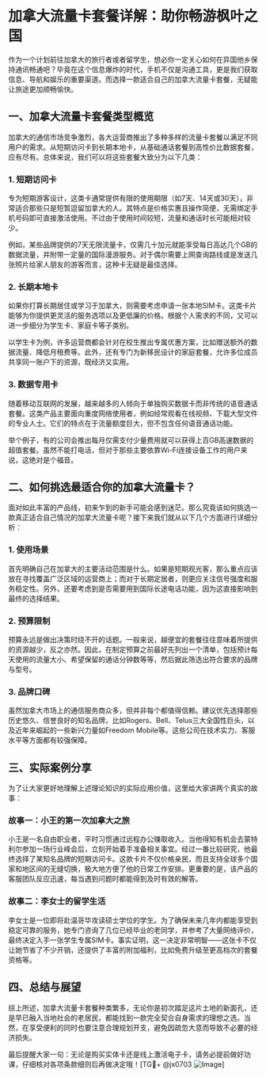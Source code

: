 # 加拿大流量卡套餐详解：助你畅游枫叶之国

作为一个计划前往加拿大的旅行者或者留学生，想必你一定关心如何在异国他乡保持通讯畅通吧？毕竟在这个信息爆炸的时代，手机不仅是沟通工具，更是我们获取信息、导航和娱乐的重要渠道。而选择一款适合自己的加拿大流量卡套餐，无疑能让旅途更加顺畅愉快。

## 一、加拿大流量卡套餐类型概览

加拿大的通信市场竞争激烈，各大运营商推出了多种多样的流量卡套餐以满足不同用户的需求。从短期访问卡到长期本地卡，从基础通话套餐到高性价比数据套餐，应有尽有。总体来说，我们可以将这些套餐大致分为以下几类：

### 1. 短期访问卡
专为短期游客设计，这类卡通常提供有限的使用期限（如7天、14天或30天），非常适合那些只是短暂逗留加拿大的人。其特点是价格实惠且操作简便，无需绑定手机号码即可直接激活使用。不过由于使用时间较短，流量和通话时长可能相对较少。

例如，某些品牌提供的7天无限流量卡，仅需几十加元就能享受每日高达几个GB的数据流量，并附带一定量的国际漫游服务。对于偶尔需要上网查询路线或是发送几张照片给家人朋友的游客而言，这种卡无疑是最佳选择。

### 2. 长期本地卡
如果你打算长期居住或学习于加拿大，则需要考虑申请一张本地SIM卡。这类卡片能够为你提供更灵活的服务选项以及更低廉的价格。根据个人需求的不同，又可以进一步细分为学生卡、家庭卡等子类别。

以学生卡为例，许多运营商都会针对在校生推出专属优惠方案，比如赠送额外的数据流量、降低月租费等。此外，还有专门为新移民设计的家庭套餐，允许多位成员共享同一账户下的资源，既经济又实用。

### 3. 数据专用卡
随着移动互联网的发展，越来越多的人倾向于单独购买数据卡而非传统的语音通话套餐。这类产品主要面向重度网络使用者，例如经常观看在线视频、下载大型文件的专业人士。它们的特点在于流量额度巨大，但不包含任何语音通话功能。

举个例子，有的公司会推出每月仅需支付少量费用就可以获得上百GB高速数据的超值套餐。虽然不能打电话，但对于那些主要依靠Wi-Fi连接设备工作的用户来说，这绝对是个福音。

## 二、如何挑选最适合你的加拿大流量卡？

面对如此丰富的产品线，初来乍到的新手可能会感到迷茫。那么究竟该如何挑选一款真正适合自己情况的加拿大流量卡呢？接下来我们就从以下几个方面进行详细分析：

### 1. 使用场景
首先明确自己在加拿大的主要活动范围是什么。如果是短期观光客，那么重点应该放在寻找覆盖广泛区域的运营商上；而对于长期定居者，则更应关注信号强度和服务稳定性。另外，还要考虑到是否需要用到国际长途电话功能，因为这直接影响到最终的选择结果。

### 2. 预算限制
预算永远是做出决策时绕不开的话题。一般来说，越便宜的套餐往往意味着所提供的资源越少，反之亦然。因此，在制定预算之前最好先列出一个清单，包括预计每天使用的流量大小、希望保留的通话分钟数等等，然后据此筛选出符合要求的品牌与型号。

### 3. 品牌口碑
虽然加拿大市场上的通信服务商众多，但并非每个都值得信赖。建议优先选择那些历史悠久、信誉良好的知名品牌，比如Rogers、Bell、Telus三大全国性巨头，以及近年来崛起的一些新兴力量如Freedom Mobile等。这些公司在技术实力、客服水平等方面都有较强保障。

## 三、实际案例分享

为了让大家更好地理解上述理论知识的实际应用价值，这里给大家讲两个真实的故事：

### 故事一：小王的第一次加拿大之旅
小王是一名自由职业者，平时习惯通过远程办公赚取收入。当他得知有机会去蒙特利尔参加一场行业峰会后，立刻开始着手准备相关事宜。经过一番比较研究，他最终选择了某知名品牌的短期访问卡。这款卡片不仅价格亲民，而且支持全球多个国家和地区间的无缝切换，极大地方便了他的日常工作安排。更重要的是，该产品的客服团队反应迅速，每当遇到问题时都能得到及时有效的解答。

### 故事二：李女士的留学生活
李女士是一位即将赴温哥华攻读硕士学位的学生。为了确保未来几年内都能享受到稳定可靠的服务，她专门咨询了几位已经毕业的老同学，并参考了大量网络评价，最终决定入手一张学生专属SIM卡。事实证明，这一决定非常明智——这张卡不仅让她节省了不少开销，还提供了丰富的附加福利，比如免费升级至更高档次的套餐资格等。

## 四、总结与展望

综上所述，加拿大流量卡套餐种类繁多，无论你是初次踏足这片土地的新面孔，还是早已融入当地社会的老居民，都能找到一款完全契合自身需求的理想之选。当然，在享受便利的同时也要注意合理规划开支，避免因疏忽大意而导致不必要的经济损失。

最后提醒大家一句：无论是购买实体卡还是线上激活电子卡，请务必提前做好功课，仔细核对各项条款细则后再做决定哦！[TG💪+ @jx0703 ![Image](https://github.com/user-attachments/assets/dbca1d08-cadb-493c-b0ec-ad6f7a83f270)]